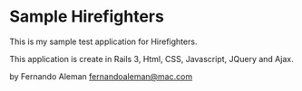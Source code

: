 # Sample Hirefighters

This is my sample test application for Hirefighters.

This application is create in Rails 3, Html, CSS, Javascript, JQuery and Ajax.

by Fernando Aleman <fernandoaleman@mac.com>